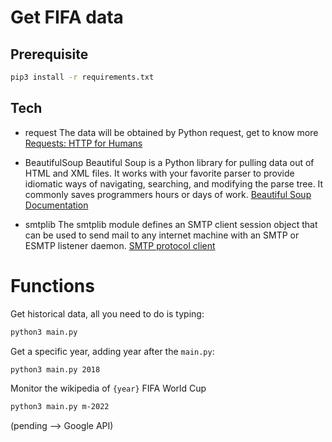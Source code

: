 # Get FIFA data

## Prerequisite

```bash
pip3 install -r requirements.txt
```

## Tech

- request
The data will be obtained by Python request, get to know more [Requests: HTTP for Humans](https://requests.readthedocs.io/en/latest/)

- BeautifulSoup
Beautiful Soup is a Python library for pulling data out of HTML and XML files. It works with your favorite parser to provide idiomatic ways of navigating, searching, and modifying the parse tree. It commonly saves programmers hours or days of work.
[Beautiful Soup Documentation](https://www.crummy.com/software/BeautifulSoup/bs4/doc/#get-text)

- smtplib
The smtplib module defines an SMTP client session object that can be used to send mail to any internet machine with an SMTP or ESMTP listener daemon. [SMTP protocol client](https://docs.python.org/3/library/smtplib.html)

# Functions

Get historical data, all you need to do is typing:

```bash
python3 main.py
```

Get a specific year, adding year after the `main.py`:

```bash
python3 main.py 2018
```

Monitor the wikipedia of `{year}` FIFA World Cup

```bash
python3 main.py m-2022
``` 
(pending --> Google API)